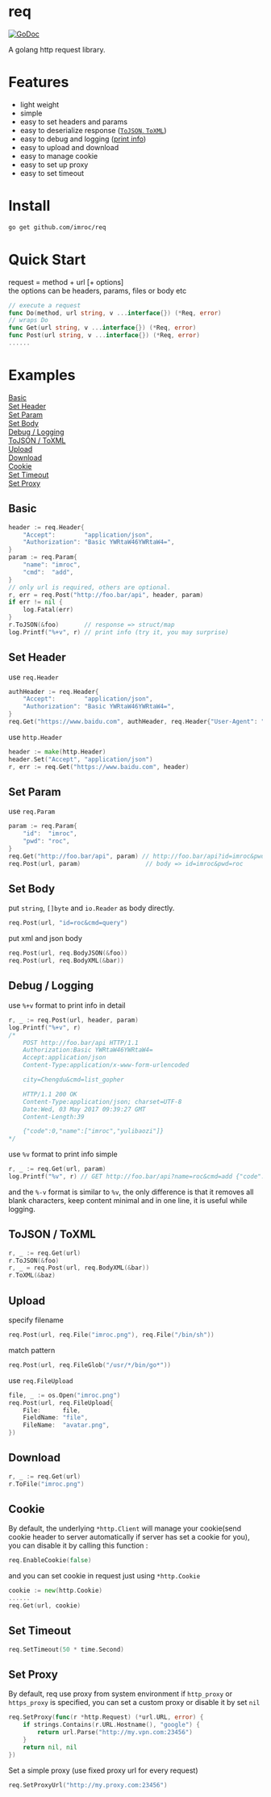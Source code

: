 # req
[![GoDoc](https://godoc.org/github.com/imroc/req?status.svg)](https://godoc.org/github.com/imroc/req)

A golang http request library.



Features
========

- light weight
- simple
- easy to set headers and params
- easy to deserialize response ([`ToJSON`, `ToXML`](#ToJSON-ToXML))
- easy to debug and logging ([print info](#Debug-Logging))
- easy to upload and download
- easy to manage cookie
- easy to set up proxy
- easy to set timeout

Install
=======
``` sh
go get github.com/imroc/req
```

Quick Start
=======
request = method + url [+ options]  
the options can be headers, params, files or body etc
``` go
// execute a request
func Do(method, url string, v ...interface{}) (*Req, error)
// wraps Do
func Get(url string, v ...interface{}) (*Req, error)
func Post(url string, v ...interface{}) (*Req, error)
......
```

Examples
=======
[Basic](#Basic)  
[Set Header](#Set-Header)  
[Set Param](#Set-Param)  
[Set Body](#Set-Body)  
[Debug / Logging](#Debug-Logging)  
[ToJSON / ToXML](#ToJSON-ToXML)  
[Upload](#Upload)  
[Download](#Download)  
[Cookie](#Cookie)  
[Set Timeout](#Set-Timeout)  
[Set Proxy](#Set-Proxy)  

## <a name="Basic">Basic</a>
``` go
header := req.Header{
	"Accept":        "application/json",
	"Authorization": "Basic YWRtaW46YWRtaW4=",
}
param := req.Param{
	"name": "imroc",
	"cmd":  "add",
}
// only url is required, others are optional.
r, err = req.Post("http://foo.bar/api", header, param)
if err != nil {
	log.Fatal(err)
}
r.ToJSON(&foo)       // response => struct/map
log.Printf("%+v", r) // print info (try it, you may surprise) 
```

## <a name="Set-Header">Set Header</a>
use `req.Header`
``` go
authHeader := req.Header{
	"Accept":        "application/json",
	"Authorization": "Basic YWRtaW46YWRtaW4=",
}
req.Get("https://www.baidu.com", authHeader, req.Header{"User-Agent": "V1.1"})
```
use `http.Header`
``` go
header := make(http.Header)
header.Set("Accept", "application/json")
r, err := req.Get("https://www.baidu.com", header)
```

## <a name="Set-Param">Set Param</a>
use `req.Param`
``` go
param := req.Param{
	"id":  "imroc",
	"pwd": "roc",
}
req.Get("http://foo.bar/api", param) // http://foo.bar/api?id=imroc&pwd=roc
req.Post(url, param)                  // body => id=imroc&pwd=roc
```

## <a name="Set-Body">Set Body</a>
put `string`, `[]byte` and `io.Reader` as body directly.
``` go
req.Post(url, "id=roc&cmd=query")
```
put xml and json body
``` go
req.Post(url, req.BodyJSON(&foo))
req.Post(url, req.BodyXML(&bar))
```

## <a name="Debug-Logging">Debug / Logging</a>
use `%+v` format to print info in detail
``` go
r, _ := req.Post(url, header, param)
log.Printf("%+v", r)
/*
	POST http://foo.bar/api HTTP/1.1
	Authorization:Basic YWRtaW46YWRtaW4=
	Accept:application/json
	Content-Type:application/x-www-form-urlencoded

	city=Chengdu&cmd=list_gopher

	HTTP/1.1 200 OK
	Content-Type:application/json; charset=UTF-8
	Date:Wed, 03 May 2017 09:39:27 GMT
	Content-Length:39

	{"code":0,"name":["imroc","yulibaozi"]}
*/
```
use `%v` format to print info simple
``` go
r, _ := req.Get(url, param)
log.Printf("%v", r) // GET http://foo.bar/api?name=roc&cmd=add {"code":"0","msg":"success"}
```
and the `%-v` format is similar to `%v`, the only difference is that it removes all blank characters, keep content minimal and in one line, it is useful while logging.

## <a name="ToJSON-ToXML">ToJSON / ToXML</a>
``` go
r, _ := req.Get(url)
r.ToJSON(&foo)
r, _ = req.Post(url, req.BodyXML(&bar))
r.ToXML(&baz)
```

## <a name="Upload">Upload</a>
specify filename
``` go
req.Post(url, req.File("imroc.png"), req.File("/bin/sh"))
```
match pattern
``` go
req.Post(url, req.FileGlob("/usr/*/bin/go*"))
```
use `req.FileUpload`
``` go
file, _ := os.Open("imroc.png")
req.Post(url, req.FileUpload{
	File:      file,
	FieldName: "file",
	FileName:  "avatar.png",
})
```
## <a name="Download">Download</a>
``` go
r, _ := req.Get(url)
r.ToFile("imroc.png")
```

## <a name="Cookie">Cookie</a>
By default, the underlying `*http.Client` will manage your cookie(send cookie header to server automatically if server has set a cookie for you), you can disable it by calling this function :
``` go
req.EnableCookie(false)
```
and you can set cookie in request just using `*http.Cookie`
``` go
cookie := new(http.Cookie)
......
req.Get(url, cookie)
```

## <a name="Set-Timeout">Set Timeout</a>
``` go
req.SetTimeout(50 * time.Second)
```

## <a name="Set-Proxy">Set Proxy</a>
By default, req use proxy from system environment if `http_proxy` or `https_proxy` is specified, you can set a custom proxy or disable it by set `nil`
``` go
req.SetProxy(func(r *http.Request) (*url.URL, error) {
	if strings.Contains(r.URL.Hostname(), "google") {
		return url.Parse("http://my.vpn.com:23456")
	}
	return nil, nil
})
```
Set a simple proxy (use fixed proxy url for every request)
``` go
req.SetProxyUrl("http://my.proxy.com:23456")
```